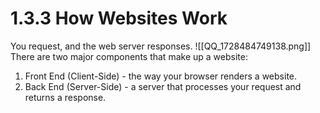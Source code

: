 # 1.3.3 How Websites Work
You request, and the web server responses.
![[QQ_1728484749138.png]]
There are two major components that make up a website:
1. Front End (Client-Side) - the way your browser renders a website.
2. Back End (Server-Side) - a server that processes your request and returns a response.
